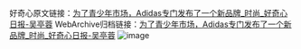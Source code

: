好奇心原文链接：[为了青少年市场，Adidas专门发布了一个新品牌_时尚_好奇心日报-吴亭蓉](https://www.qdaily.com/articles/4985.html)
WebArchive归档链接：[为了青少年市场，Adidas专门发布了一个新品牌_时尚_好奇心日报-吴亭蓉](http://web.archive.org/web/20190623163534/https://www.qdaily.com/articles/4985.html)
![image](http://ww3.sinaimg.cn/large/007d5XDply1g3wg6l0zlej30u04uve81)